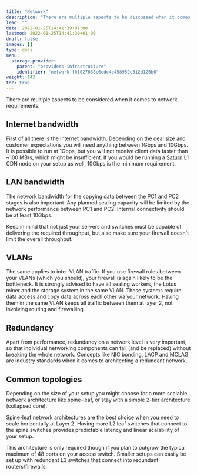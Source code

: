 ```yaml
---
title: "Network"
description: "There are multiple aspects to be discussed when it comes to network requirements. Bandwidth, Vlans, and redundancy are all areas of interest."
lead: ""
date: 2022-01-25T14:41:39+01:00
lastmod: 2022-01-25T14:41:39+01:00
draft: false
images: []
type: docs
menu:
  storage-provider:
    parent: "providers-infrastructure"
    identifier: "network-f01027668c6cdc4e458959c512d126b0"
weight: 142
toc: true
---
```


There are multiple aspects to be considered when it comes to network requirements.

## Internet bandwidth

First of all there is the internet bandwidth. Depending on the deal size and customer expectations you will need anything between 1Gbps and 10Gbps. It is possible to run at 1Gbps, but you will not receive client data faster than ~100 MB/s, which might be insufficient.
If you would be running a [Saturn](https://strn.network) L1 CDN node on your setup as well, 10Gbps is the minimum requirement.

## LAN bandwidth

The network bandwidth for the copying data between the PC1 and PC2 stages is also important. Any planned sealing capacity will be limited by the network performance between PC1 and PC2. Internal connectivity should be at least 10Gbps.

Keep in mind that not just your servers and switches must be capable of delivering the required throughput, but also make sure your firewall doesn't limit the overall throughput.

## VLANs

The same applies to inter-VLAN traffic. If you use firewall rules between your VLANs (which you should), your firewall is again likely to be the bottleneck. It is strongly advised to have all sealing workers, the Lotus miner and the storage system in the same VLAN. These systems require data access and copy data across each other via your network. Having them in the same VLAN keeps all traffic between them at layer 2, not involving routing and firewalling.

## Redundancy

Apart from performance, redundancy on a network level is very important, so that individual networking components can fail (and be replaced) without breaking the whole network. Concepts like NIC bonding, LACP and MCLAG are industry standards when it comes to architecting a redundant network.

## Common topologies

Depending on the size of your setup you might choose for a more scalable network architecture like spine-leaf, or stay with a simple 2-tier architecture (collapsed core).

Spine-leaf network architectures are the best choice when you need to scale horizontally at Layer 2. Having more L2 leaf switches that connect to the spine switches provides predictable latency and linear scalability of your setup.

This architecture is only required though if you plan to outgrow the typical maximum of 48 ports on your access switch. Smaller setups can easily be set up with redundant L3 switches that connect into redundant routers/firewalls.
